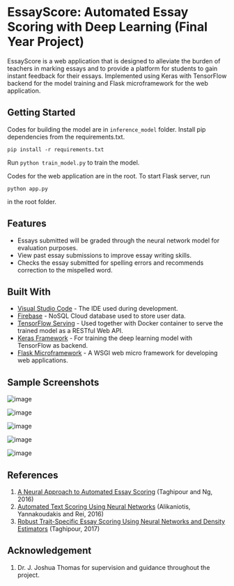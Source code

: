 # EssayScore: Automated Essay Scoring with Deep Learning (Final Year Project)

EssayScore is a web application that is designed to alleviate the burden of teachers in marking essays and to provide a platform for students to gain instant feedback for their essays. Implemented using Keras with TensorFlow backend for the model training and Flask microframework for the web application.  

## Getting Started

Codes for building the model are in `inference_model` folder. 
Install pip dependencies from the requirements.txt.
```
pip install -r requirements.txt
```
Run `python train_model.py` to train the model. 

Codes for the web application are in the root.
To start Flask server, run
```
python app.py
```
in the root folder. 

## Features

* Essays submitted will be graded through the neural network model for evaluation purposes.
* View past essay submissions to improve essay writing skills. 
* Checks the essay submitted for spelling errors and recommends correction to the mispelled word.

## Built With

* [Visual Studio Code](https://developer.android.com/studio) - The IDE used during development.
* [Firebase](https://firebase.google.com/) - NoSQL Cloud database used to store user data.
* [TensorFlow Serving](https://www.tensorflow.org/tfx/guide/serving) - Used together with Docker container to serve 
  the trained model as a RESTful Web API.
* [Keras Framework](https://keras.io) - For training the deep learning model with TensorFlow as backend.
* [Flask Microframework](http://flask.palletsprojects.com/en/1.1.x/) - A WSGI web micro framework for developing web applications.

## Sample Screenshots

![image](https://user-images.githubusercontent.com/16443687/71521684-b4e50900-28fc-11ea-832f-9022b75975f5.png)


![image](https://user-images.githubusercontent.com/16443687/71522253-d941e500-28fe-11ea-9313-439b42ce6a59.png)


![image](https://user-images.githubusercontent.com/16443687/71522280-f5de1d00-28fe-11ea-9ab5-93a01d483029.png)


![image](https://user-images.githubusercontent.com/16443687/71522342-481f3e00-28ff-11ea-8aa1-e038d47be010.png)


![image](https://user-images.githubusercontent.com/16443687/71522403-8a487f80-28ff-11ea-96fc-a0714ce3ed8b.png)



## References 

1. [A Neural Approach to Automated Essay Scoring](https://www.aclweb.org/anthology/D16-1193.pdf) (Taghipour and Ng, 2016)
2. [Automated Text Scoring Using Neural Networks](https://arxiv.org/pdf/1606.04289.pdf) (Alikaniotis, Yannakoudakis and Rei, 2016)
3. [Robust Trait-Specific Essay Scoring Using Neural Networks and Density Estimators](https://scholarbank.nus.edu.sg/handle/10635/138207) (Taghipour, 2017)

## Acknowledgement 
1. Dr. J. Joshua Thomas for supervision and guidance throughout the project.
